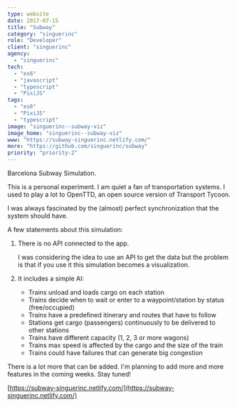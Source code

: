 ```yaml
---
type: website
date: 2017-07-15
title: "Subway"
category: "singuerinc"
role: "Developer"
client: "singuerinc"
agency:
  - "singuerinc"
tech:
  - "es6"
  - "javascript"
  - "typescript"
  - "PixiJS"
tags:
  - "es6"
  - "PixiJS"
  - "typescript"
image: "singuerinc--subway-viz"
image_home: "singuerinc--subway-viz"
www: "https://subway-singuerinc.netlify.com/"
more: "https://github.com/singuerinc/subway"
priority: "priority-2"
---
```


Barcelona Subway Simulation.

This is a personal experiment. I am quiet a fan of transportation systems. I used to play a lot to
OpenTTD, an open source version of Transport Tycoon.

I was always fascinated by the (almost) perfect synchronization that the system should have.

A few statements about this simulation:

1.  There is no API connected to the app.

    I was considering the idea to use an API to get the data but the problem is that if you use it this simulation becomes a visualization.

2.  It includes a simple AI:

    - Trains unload and loads cargo on each station
    - Trains decide when to wait or enter to a waypoint/station by status (free/occupied)
    - Trains have a predefined itinerary and routes that have to follow
    - Stations get cargo (passengers) continuously to be delivered to other stations
    - Trains have different capacity (1, 2, 3 or more wagons)
    - Trains max speed is affected by the cargo and the size of the train
    - Trains could have failures that can generate big congestion

There is a lot more that can be added. I'm planning to add more and more features in the coming weeks. Stay tuned!

[https://subway-singuerinc.netlify.com/](https://subway-singuerinc.netlify.com/)
